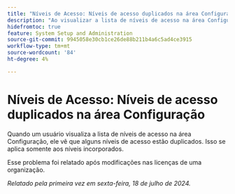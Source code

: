 ```yaml
---
title: "Níveis de Acesso: Níveis de acesso duplicados na área Configuração"
description: "Ao visualizar a lista de níveis de acesso na área Configuração, o usuário vê que alguns níveis de acesso estão duplicados. Isso se aplica somente aos níveis incorporados."
hidefromtoc: true
feature: System Setup and Administration
source-git-commit: 9945058e30cb1ce26de88b211b4a6c5ad4ce3915
workflow-type: tm+mt
source-wordcount: '84'
ht-degree: 4%

---
```



# Níveis de Acesso: Níveis de acesso duplicados na área Configuração

Quando um usuário visualiza a lista de níveis de acesso na área Configuração, ele vê que alguns níveis de acesso estão duplicados. Isso se aplica somente aos níveis incorporados.

Esse problema foi relatado após modificações nas licenças de uma organização.

_Relatado pela primeira vez em sexta-feira, 18 de julho de 2024._

